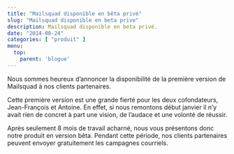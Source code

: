 ```yaml
---
title: "Mailsquad disponible en bêta privé"
slug: "Mailsquad disponible en beta prive"
description: Mailsquad disponible en beta privé.
date: "2014-08-24"
categories: [ "produit" ]
menu:
  top:
    parent: 'blogue'
---
```

Nous sommes heureux d’annoncer la disponibilité de la première version de Mailsquad à nos clients partenaires.
<!--more-->

Cette première version est une grande fierté pour les deux cofondateurs, Jean-François et Antoine. En effet, si nous remontons début janvier il n’y avait rien de concret à part une vision, de l’audace et une volonté de réussir.

Après seulement 8 mois de travail acharné, nous vous présentons donc notre produit en version bêta. Pendant cette période, nos clients partenaires peuvent envoyer gratuitement les campagnes courriels.